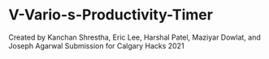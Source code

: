 # V-Vario-s-Productivity-Timer
Created by Kanchan Shrestha, Eric Lee, Harshal Patel, Maziyar Dowlat, and Joseph Agarwal
Submission for Calgary Hacks 2021
